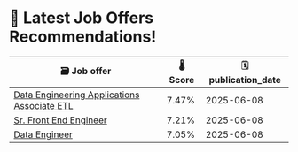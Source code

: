 # 🚀 Latest Job Offers Recommendations!
| 🗃️ **Job offer** | 🌡️**Score** | 🗓️ **publication_date** |
|---|---|---|
| [Data Engineering Applications Associate ETL](https://co.linkedin.com/jobs/view/data-engineering-applications-associate-etl-at-scotiabank-4159799390) | 7.47% | 2025-06-08 |
| [Sr. Front End Engineer](https://co.linkedin.com/jobs/view/sr-front-end-engineer-at-aha%21-4246905717) | 7.21% | 2025-06-08 |
| [Data Engineer](https://co.linkedin.com/jobs/view/data-engineer-at-%E2%9A%A1-goodunited-%E2%9A%A1-4246960726) | 7.05% | 2025-06-08 |
